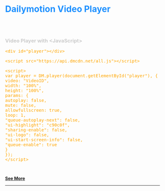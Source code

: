 <!------------------------------------------->

<h1 style="color:dodgerblue">Dailymotion Video Player</h1>

<!------------------------------------------->

<br><br>

<h3 style="color:#ccc">Video Player with &lt;JavaScript&gt;</h3>

<pre style="color:orange" class="code1">
&lt;div id="player"&gt;&lt;/div&gt;

&lt;script src="https://api.dmcdn.net/all.js"&gt;&lt;/script&gt;

&lt;script&gt;
var player = DM.player(document.getElementById("player"), {
video: "VideoID",
width: "100%",
height: "100%",
params: {
autoplay: false,
mute: false,
allowfullscreen: true,
loop: 1,
"queue-autoplay-next": false,
"ui-highlight": "c90c0f",
"sharing-enable": false,
"ui-logo": false,
"ui-start-screen-info": false,
"queue-enable": true
}
});
&lt;/script&gt;
</pre>

<br>

**[See More](https://htmlpreview.github.io/?https://raw.githubusercontent.com/ZazerConer/dailymotion-video-player/main/index.html)**

<hr>

<!----------------------------------------->

